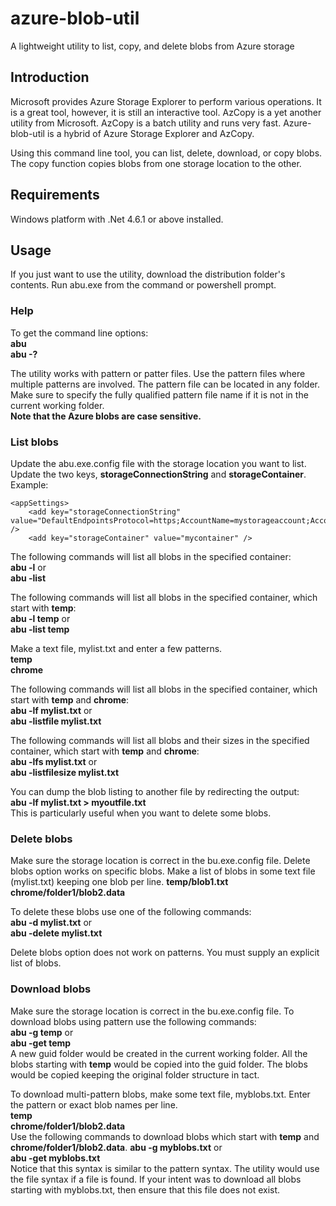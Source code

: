 # azure-blob-util
A lightweight utility to list, copy, and delete blobs from Azure storage

## Introduction
Microsoft provides Azure Storage Explorer to perform various operations.  It is a great tool, however, it is still an interactive tool.  AzCopy is a yet another utility from Microsoft.  AzCopy is a batch utility and runs very fast.  Azure-blob-util is a hybrid of Azure Storage Explorer and AzCopy.

Using this command line tool, you can list, delete, download, or copy blobs.  The copy function copies blobs from one storage location to the other.

## Requirements
Windows platform with .Net 4.6.1 or above installed.

## Usage
If you just want to use the utility, download the distribution folder's contents.
Run abu.exe from the command or powershell prompt.

### Help
To get the command line options:  
**abu**  
**abu -?**

The utility works with pattern or patter files.  Use the pattern files where multiple patterns are involved.  The pattern file can be located in any folder.  Make sure to specify the fully qualified pattern file name if it is not in the current working folder.  
**Note that the Azure blobs are case sensitive.**

### List blobs 
Update the abu.exe.config file with the storage location you want to list.
Update the two keys, **storageConnectionString** and **storageContainer**.
Example:

    <appSettings>
        <add key="storageConnectionString" value="DefaultEndpointsProtocol=https;AccountName=mystorageaccount;AccountKey=shgdgdhhd77djjdjd99odkkddpuususususd9d9d9dsomelongkey==;" />
        <add key="storageContainer" value="mycontainer" />

The following commands will list all blobs in the specified container:   
**abu -l** or  
**abu -list**

The following commands will list all blobs in the specified container, which start with **temp**:   
**abu -l temp** or  
**abu -list temp**

Make a text file, mylist.txt and enter a few patterns.  
**temp**  
**chrome**

The following commands will list all blobs in the specified container, which start with **temp** and **chrome**:  
**abu -lf mylist.txt** or  
**abu -listfile mylist.txt**  

The following commands will list all blobs and their sizes in the specified container, which start with **temp** and **chrome**:  
**abu -lfs mylist.txt** or  
**abu -listfilesize mylist.txt**  

You can dump the blob listing to another file by redirecting the output:  
**abu -lf mylist.txt > myoutfile.txt**  
This is particularly useful when you want to delete some blobs.

### Delete blobs
Make sure the storage location is correct in the bu.exe.config file.  Delete blobs option works on specific blobs.  Make a list of blobs in some text file (mylist.txt) keeping one blob per line. 
**temp/blob1.txt**  
**chrome/folder1/blob2.data**  

To delete these blobs use one of the following commands:  
**abu -d mylist.txt** or  
**abu -delete mylist.txt**  

Delete blobs option does not work on patterns.  You must supply an explicit list of blobs.

### Download blobs
Make sure the storage location is correct in the bu.exe.config file.  To download blobs using pattern use the following commands:  
**abu -g temp** or  
**abu -get temp**  
A new guid folder would be created in the current working folder.  All the blobs starting with **temp** would be copied into the guid folder.  The blobs would be copied keeping the original folder structure in tact.

To download multi-pattern blobs, make some text file, myblobs.txt.  Enter the pattern or exact blob names per line.  
**temp**  
**chrome/folder1/blob2.data**  
Use the following commands to download blobs which start with **temp** and **chrome/folder1/blob2.data**.
**abu -g myblobs.txt** or  
**abu -get myblobs.txt**  
Notice that this syntax is similar to the pattern syntax.  The utility would use the file syntax if a file is found.  If your intent was to download all blobs starting with myblobs.txt, then ensure that this file does not exist.







